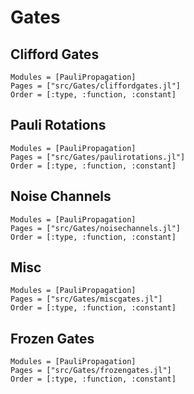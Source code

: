 # Gates

## Clifford Gates

```@autodocs
Modules = [PauliPropagation]
Pages = ["src/Gates/cliffordgates.jl"]
Order = [:type, :function, :constant]
```

## Pauli Rotations

```@autodocs
Modules = [PauliPropagation]
Pages = ["src/Gates/paulirotations.jl"]
Order = [:type, :function, :constant]
```

## Noise Channels

```@autodocs
Modules = [PauliPropagation]
Pages = ["src/Gates/noisechannels.jl"]
Order = [:type, :function, :constant]
```

## Misc

```@autodocs
Modules = [PauliPropagation]
Pages = ["src/Gates/miscgates.jl"]
Order = [:type, :function, :constant]
```

## Frozen Gates

```@autodocs
Modules = [PauliPropagation]
Pages = ["src/Gates/frozengates.jl"]
Order = [:type, :function, :constant]
```